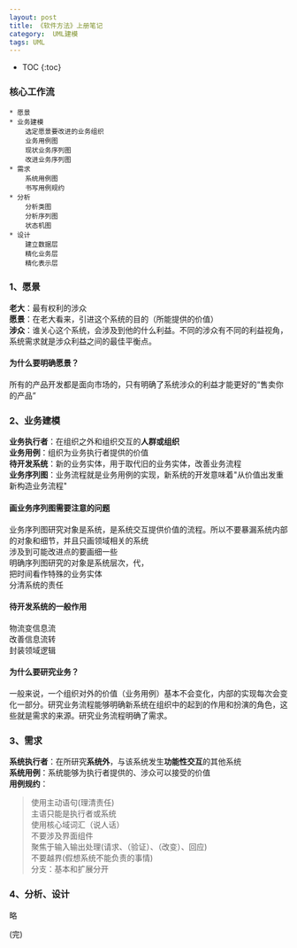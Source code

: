 ```yaml
---
layout: post
title: 《软件方法》上册笔记
category:  UML建模
tags: UML
---
```


* TOC
{:toc}

### 核心工作流
```
* 愿景
* 业务建模  
	选定愿景要改进的业务组织  
	业务用例图   
	现状业务序列图   
	改进业务序列图     
* 需求   
	系统用例图  
	书写用例规约   
* 分析    
	分析类图    
	分析序列图    
	状态机图   
* 设计   
	建立数据层   
	精化业务层   
	精化表示层  
```

### 1、愿景
**老大**：最有权利的涉众    
**愿景**：在老大看来，引进这个系统的目的（所能提供的价值）    
**涉众**：谁关心这个系统，会涉及到他的什么利益。不同的涉众有不同的利益视角，系统需求就是涉众利益之间的最佳平衡点。    

#### 为什么要明确愿景？
所有的产品开发都是面向市场的，只有明确了系统涉众的利益才能更好的“售卖你的产品”

### 2、业务建模
**业务执行者**：在组织之外和组织交互的**人群或组织**    
**业务用例**：组织为业务执行者提供的价值    
**待开发系统**：新的业务实体，用于取代旧的业务实体，改善业务流程    
**业务序列图**：业务流程就是业务用例的实现，新系统的开发意味着"从价值出发重新构造业务流程"    

#### 画业务序列图需要注意的问题
业务序列图研究对象是系统，是系统交互提供价值的流程。所以不要暴漏系统内部的对象和细节，并且只画领域相关的系统    
涉及到可能改进点的要画细一些     
明确序列图研究的对象是系统层次，代，    
把时间看作特殊的业务实体    
分清系统的责任    

#### 待开发系统的一般作用
物流变信息流    
改善信息流转    
封装领域逻辑    

#### 为什么要研究业务？
一般来说，一个组织对外的价值（业务用例）基本不会变化，内部的实现每次会变化一部分。研究业务流程能够明确新系统在组织中的起到的作用和扮演的角色，这些就是需求的来源。研究业务流程明确了需求。

### 3、需求
**系统执行者**：在所研究**系统外**，与该系统发生**功能性交互**的其他系统    
**系统用例**：系统能够为执行者提供的、涉众可以接受的价值    
**用例规约**： 
   
> 使用主动语句(理清责任)    
> 主语只能是执行者或系统    
> 使用核心域词汇（说人话）    
> 不要涉及界面组件    
> 聚焦于输入输出处理(请求、（验证）、（改变）、回应)    
> 不要越界(假想系统不能负责的事情)    
> 分支：基本和扩展分开    

### 4、分析、设计
略



(完)





